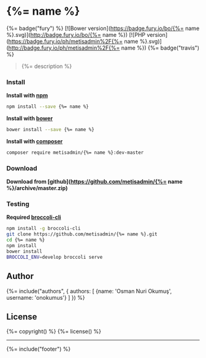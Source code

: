 # {%= name %}
{%= badge("fury") %} [![Bower version](https://badge.fury.io/bo/{%= name %}.svg)](http://badge.fury.io/bo/{%= name %}) [![PHP version](https://badge.fury.io/ph/metisadmin%2F{%= name %}.svg)](http://badge.fury.io/ph/metisadmin%2F{%= name %}) {%= badge("travis") %}

> {%= description %}

### Install

**Install with [npm](https://www.npmjs.com)**

```bash
npm install --save {%= name %}
```

**Install with [bower](http://bower.io/)**

```bash
bower install --save {%= name %}
```

**Install with [composer](https://getcomposer.org/)**

```bash
composer require metisadmin/{%= name %}:dev-master
```
### Download
**Download from [github](https://github.com/metisadmin/{%= name %}/archive/master.zip)**

### Testing

**Required [broccoli-cli](https://github.com/broccolijs/broccoli-cli)**

```bash
npm install -g broccoli-cli
git clone https://github.com/metisadmin/{%= name %}.git
cd {%= name %}
npm install
bower install
BROCCOLI_ENV=develop broccoli serve
```
## Author
{%= include("authors", {
  authors: [
    {name: 'Osman Nuri Okumuş', username: 'onokumus'}
  ]
}) %}

## License
{%= copyright() %}
{%= license() %}

***

{%= include("footer") %}
